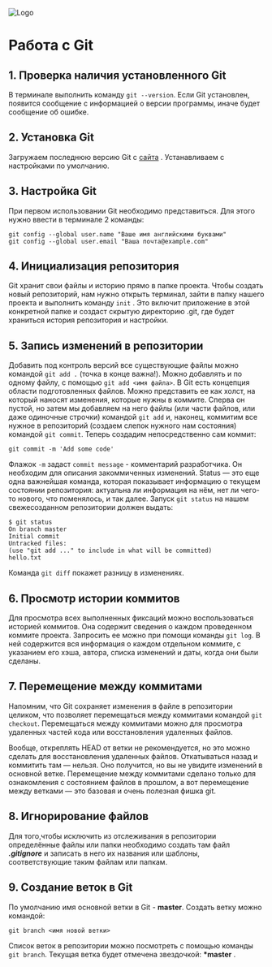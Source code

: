 ![Logo](gitlogo.png) 
# Работа с Git

## 1. Проверка наличия установленного Git
В терминале выполнить команду `git --version`.
Если Git установлен, появится сообщение с информацией о версии программы, иначе будет сообщение об ошибке.

## 2. Установка Git
Загружаем последнюю версию Git с [сайта](https://git-scm.com/downloads) . 
Устанавливаем с настройками по умолчанию.

## 3. Настройка Git
При первом использовании Git необходимо представиться. Для этого нужно ввести в терминале 2 команды:
```
git config --global user.name "Ваше имя английскими буквами"
git config --global user.email "Ваша почта@example.com"
```
## 4. Инициализация репозитория
Git хранит свои файлы и историю прямо в папке проекта. Чтобы создать новый репозиторий, нам нужно открыть терминал, зайти в папку нашего проекта и выполнить команду `init` . Это включит приложение в этой конкретной папке и создаст скрытую директорию .git, где будет храниться история репозитория и настройки.

## 5. Запись изменений в репозитории
Добавить под контроль версий все существующие файлы можно командой `git add .` (точка в конце важна!). Можно добавлять и по одному файлу, с помощью `git add <имя файла>`.
В Git есть концепция области подготовленных файлов. Можно представить ее как холст, на который наносят изменения, которые нужны в коммите. Сперва он пустой, но затем мы добавляем на него файлы (или части файлов, или даже одиночные строчки) командой `git add` и, наконец, коммитим все нужное в репозиторий (создаем слепок нужного нам состояния) командой `git commit`.
Теперь создадим непосредственно сам коммит:
```
git commit -m 'Add some code'
```
Флажок `-m` задаст `commit message` - комментарий разработчика. Он необходим для описания закоммиченных изменений. 
Status — это еще одна важнейшая команда, которая показывает информацию о текущем состоянии репозитория: актуальна ли информация на нём, нет ли чего-то нового, что поменялось, и так далее. Запуск `git status` на нашем свежесозданном репозитории должен выдать:
```
$ git status
On branch master
Initial commit
Untracked files:
(use "git add ..." to include in what will be committed)
hello.txt
```
Команда `git diff` покажет разницу в изменениях.

## 6. Просмотр истории коммитов 
Для просмотра всех выполненных фиксаций можно воспользоваться историей коммитов. Она содержит сведения о каждом проведенном коммите проекта. Запросить ее можно при помощи команды `git log`.
В ней содержится вся информация о каждом отдельном коммите, с указанием его хэша, автора, списка изменений и даты, когда они были сделаны.

## 7. Перемещение между коммитами
Напомним, что Git сохраняет изменения в файле в репозитории целиком, что позволяет перемещаться между коммитами командой `git checkout`. Перемещаться между коммитами можно для просмотра удаленных частей кода или восстановления удаленных файлов.

Вообще, откреплять HEAD от ветки не рекомендуется, но это можно сделать для восстановления удаленных файлов. Откатываться назад и коммитить там — нельзя. Оно получится, но вы не увидите изменений в основной ветке. Перемещение между коммитами сделано только для ознакомления с состоянием файлов в прошлом, а вот перемещение между ветками — это базовая и очень полезная фишка git.

## 8. Игнорирование файлов
Для того,чтобы исключить из отслеживания в репозитории определённые файлы или папки необходимо создать там файл ***.gitignore*** и записать в него их названия или шаблоны, соответствующие таким файлам или папкам.

## 9. Создание веток в Git
По умолчанию имя основной ветки в Git - **master**.
Создать ветку можно командой:
```
git branch <имя новой ветки>
```
Список веток в репозитории можно посмотреть с помощью команды `git branch`.
Текущая ветка будет отмечена звездочкой: **\*master** .







